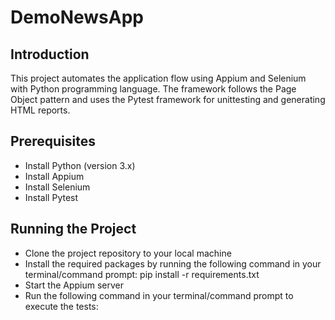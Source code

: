 # DemoNewsApp

## Introduction
This project automates the application flow using Appium and Selenium with Python programming language. The framework follows the Page Object pattern and uses the Pytest framework for unittesting and generating HTML reports.

## Prerequisites
* Install Python (version 3.x)
* Install Appium
* Install Selenium
* Install Pytest

## Running the Project
* Clone the project repository to your local machine
* Install the required packages by running the following command in your terminal/command prompt:
pip install -r requirements.txt
* Start the Appium server
* Run the following command in your terminal/command prompt to execute the tests:
